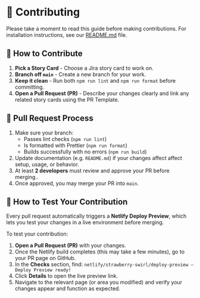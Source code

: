 # 🤝 Contributing

Please take a moment to read this guide before making contributions. For installation instructions, see our [README.md](README.md) file.

## 🧩 How to Contribute

1. **Pick a Story Card** - Choose a Jira story card to work on.
2. **Branch off `main`** - Create a new branch for your work.
3. **Keep it clean** - Run both `npm run lint` and `npm run format` before committing.
4. **Open a Pull Request (PR)** - Describe your changes clearly and link any related story cards using the PR Template.

## 🔄 Pull Request Process

1. Make sure your branch:
   - Passes lint checks (`npm run lint`)
   - Is formatted with Prettier (`npm run format`)
   - Builds successfully with no errors (`npm run build`)
2. Update documentation (e.g. `README.md`) if your changes affect affect setup, usage, or behavior.
3. At least **2 developers** must review and approve your PR before merging..
4. Once approved, you may merge your PR into `main`.

## 🧪 How to Test Your Contribution

Every pull request automatically triggers a **Netlify Deploy Preview**, which lets you test your changes in a live environment before merging.

To test your contribution:

1. **Open a Pull Request (PR)** with your changes.
2. Once the Netlify build completes (this may take a few minutes), go to your PR page on GitHub.
3. In the **Checks** section, find: `netlify/strawberry-swirl/deploy-preview — Deploy Preview ready!`
4. Click **Details** to open the live preview link.
5. Navigate to the relevant page (or area you modified) and verify your changes appear and function as expected.
